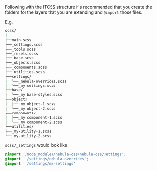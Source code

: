 Following with the ITCSS structure it's recommended that
you create the folders for the layers that you are extending and `@import` those files.

E.g.

```bash
scss/
|
├──main.scss
├──_settings.scss
├──_tools.scss
├──_resets.scss
├──_base.scss
├──_objects.scss
├──_components.scss
├──_utilities.scss
├──settings/
|  └──_nebula-overrides.scss
|  └──_my-settings.scss
├──base/
|  └──_my-base-styles.scss
├──objects
|  ├──_my-object-1.scss
|  └──_my-object-2.scss
├──components/
|  ├──_my-component-1.scss
|  └──_my-component-2.scss
└──utilities/
├──_my-utility-1.scss
└──_my-utility-2.scss
```

`scss/_settings` would look like

```scss
@import '/node_modules/nebula-css/nebula-css/settings';
@import './settings/nebula-overrides';
@import './settings/my-settings'
```
